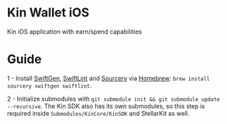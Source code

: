 # Kin Wallet iOS

Kin iOS application with earn/spend capabilities

# Guide

1 - Install [SwiftGen](https://github.com/SwiftGen/SwiftGen), [SwiftLint](https://github.com/Realm/SwiftLint) and [Sourcery](https://github.com/krzysztofzablocki/Sourcery) via [Homebrew](https://brew.sh):
`brew install sourcery swiftgen swiftlint`.

2 - Initialize submodules with `git submodule init && git submodule update --recursive`. The Kin SDK also has its own submodules, so this step is required inside `Submodules/KinCore/KinSDK` and StellarKit as well.
